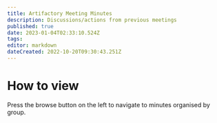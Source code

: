 ```yaml
---
title: Artifactory Meeting Minutes
description: Discussions/actions from previous meetings
published: true
date: 2023-01-04T02:33:10.524Z
tags: 
editor: markdown
dateCreated: 2022-10-20T09:30:43.251Z
---
```


# How to view

Press the browse button on the left to navigate to minutes organised by group.
